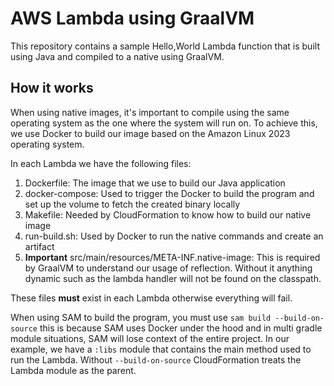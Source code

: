 # AWS Lambda using GraalVM
This repository contains a sample Hello,World Lambda function that is built using Java and compiled to a native using GraalVM. 

## How it works
When using native images, it's important to compile using the same operating system as the one where the system will run on.
To achieve this, we use Docker to build our image based on the Amazon Linux 2023 operating system. 

In each Lambda we have the following files:

1. Dockerfile: The image that we use to build our Java application
2. docker-compose: Used to trigger the Docker to build the program and set up the volume to fetch the created binary locally
3. Makefile: Needed by CloudFormation to know how to build our native image
4. run-build.sh: Used by Docker to run the native commands and create an artifact
5. **Important** src/main/resources/META-INF.native-image: This is required by GraalVM to understand our usage of reflection. Without it anything dynamic such as the lambda handler will not be found on the classpath.

These files **must** exist in each Lambda otherwise everything will fail.

When using SAM to build the program, you must use `sam build --build-on-source` this is because SAM uses Docker under the hood
and in multi gradle module situations, SAM will lose context of the entire project. In our example, we have a `:libs` module that contains the main method
used to run the Lambda. Without `--build-on-source` CloudFormation treats the Lambda module as the parent.